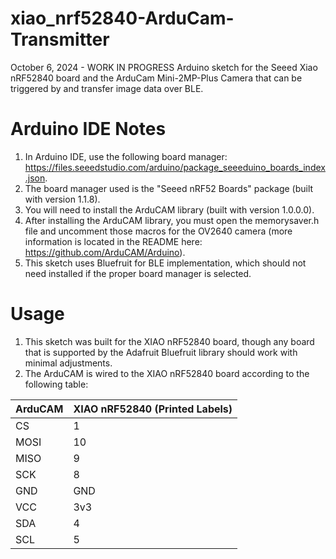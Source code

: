 # xiao_nrf52840-ArduCam-Transmitter
October 6, 2024 - WORK IN PROGRESS
Arduino sketch for the Seeed Xiao nRF52840 board and the ArduCam Mini-2MP-Plus Camera that can be triggered by and transfer image data over BLE. 

# Arduino IDE Notes
1. In Arduino IDE, use the following board manager: https://files.seeedstudio.com/arduino/package_seeeduino_boards_index.json.
2. The board manager used is the "Seeed nRF52 Boards" package (built with version 1.1.8).
3. You will need to install the ArduCAM library (built with version 1.0.0.0).
4. After installing the ArduCAM library, you must open the memorysaver.h file and uncomment those macros for the OV2640 camera (more information is located in the README here: https://github.com/ArduCAM/Arduino).
5. This sketch uses Bluefruit for BLE implementation, which should not need installed if the proper board manager is selected.

# Usage
1. This sketch was built for the XIAO nRF52840 board, though any board that is supported by the Adafruit Bluefruit library should work with minimal adjustments.
2. The ArduCAM is wired to the XIAO nRF52840 board according to the following table:

| ArduCAM | XIAO nRF52840 (Printed Labels) |
|---------|--------------------------------|
| CS      | 1                              |
| MOSI    | 10                             |
| MISO    | 9                              |
| SCK     | 8                              |
| GND     | GND                            |
| VCC     | 3v3                            |
| SDA     | 4                              |
| SCL     | 5                              |

